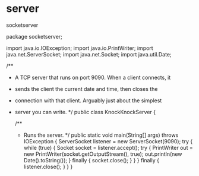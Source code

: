 # server
socketserver

package socketserver;

import java.io.IOException;
import java.io.PrintWriter;
import java.net.ServerSocket;
import java.net.Socket;
import java.util.Date;

/**
 * A TCP server that runs on port 9090.  When a client connects, it
 * sends the client the current date and time, then closes the
 * connection with that client.  Arguably just about the simplest
 * server you can write.
 */
public class KnockKnockServer {

    /**
     * Runs the server.
     */
    public static void main(String[] args) throws IOException {
        ServerSocket listener = new ServerSocket(9090);
        try {
            while (true) {
                Socket socket = listener.accept();
                try {
                    PrintWriter out =
                        new PrintWriter(socket.getOutputStream(), true);
                    out.println(new Date().toString());
                } finally {
                    socket.close();
                }
            }
        }
        finally {
            listener.close();
        }
    }
}
